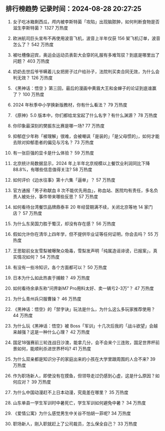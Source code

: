 
## 排行榜趋势 记录时间：2024-08-28 20:27:25
  
  1. 女子吃冰箱剩西瓜，颅内被李斯特菌「攻陷」出现脑脓肿，如何判断食物是否滋生李斯特菌？ 1327 万热度
    
  2. 欧洲航司巨头宣布不再使用波音飞机，波音上半年仅获 156 架飞机订单，波音怎么了？ 542 万热度
    
  3. 被吐槽像迎宾，奥运会运动员表彰大会穿的礼服有多难驾驭？到底是哪里出了问题？ 403 万热度
    
  4. 奶奶去世后爷爷瞒着儿女把房子过户给孙子，法院判买卖合同无效，为什么会判无效？ 126 万热度
    
  5. 《黑神话：悟空 》第三回，最后的漫画中黄眉大王和金蝉子的论证到底谁赢了？ 100 万热度
    
  6. 2024 年秋季中小学换新版教材，你有什么看法？ 79 万热度
    
  7. 《原神》5.0 版本中，你们都给龙宝起了什么名字？有什么渊源？ 78 万热度
    
  8. 你印象最深刻的樊振东比赛是哪一场? 77 万热度
    
  9. 抑郁症少年称「被理解」很难，会被嘲讽「是装的」「是父母惯的」，如何才能去除对抑郁患者的偏见与污名？ 73 万热度
    
  10. 有一张巨强的显卡是什么体验？ 59 万热度
    
  11. 北京统计局数据显示，2024 年上半年北京规模以上餐饮业利润同比下降 88.8%，有哪些信息值得关注? 58 万热度
    
  12. 如何评价《边水往事》第十六集「逼单」？ 57 万热度
    
  13. 官方通报「男子称献血 8 次不能优先用血」，称血站、医院均有责任，多名负责人被处分，事件带来哪些反思？ 57 万热度
    
  14. 如何看待台湾餐饮品牌鼎泰丰 20 年经营期满不续，关闭北京等地 14 家门店？ 57 万热度
    
  15. 为什么东吴国力胜于蜀汉，却没有存在感？ 56 万热度
    
  16. 假如允许你在清华上四年学，但不提供毕业证等任何证明，你会去吗？ 55 万热度
    
  17. 王思聪前女友雪梨被曝聚众吸毒，雪梨发声明「纯属造谣诽谤，已报案」，真实情况如何？ 54 万热度
    
  18. 有没有一些冷知识，各个方面都可以？ 50 万热度
    
  19. 日本为什么如此热衷于捕鲸？ 49 万热度
    
  20. 如何看待余承东称“问界新M7 Pro用料太好、卖一辆亏2-3万”？ 47 万热度
    
  21. 为什么青州兵只服曹操？ 46 万热度
    
  22. 《黑神话：悟空》的「禁字诀」玩法是什么，为什么这么多玩家推荐使用？ 44 万热度
    
  23. 为什么玩《黑神话：悟空》被 Boss「军训」十几次后我的「战斗欲望」会越来越强？这是一种什么心理？ 42 万热度
    
  24. 国足18强赛前三轮连战日沙澳，能拿几分，会不会来个三连败，国足世界杯前景如何，能顺利杀进世界杯吗? 41 万热度
    
  25. 为什么双亲都是知识分子的家庭出来的小孩在大学里跟周围的人合不来? 39 万热度
    
  26. 作为职场新人，即使没有在摸鱼，但领导走过仍感到心虚，这是什么原因？如何应对？ 39 万热度
    
  27. 为什么中国动漫赶不上日本动漫，究竟差在哪里？ 35 万热度
    
  28. 山东单县一学生军训时中暑死亡，学生军训如何避免中暑？ 34 万热度
    
  29. 《爱情公寓》为什么感觉男生中关谷不怕胡一菲呢? 34 万热度
    
  30. 职场新人，刚入职就赶上了公司裁员，怎么保全自己？ 33 万热度
    